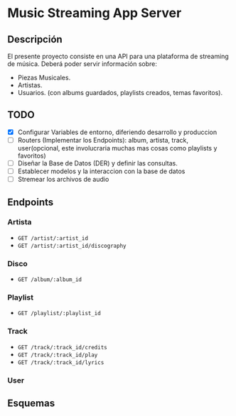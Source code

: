 # Music Streaming App Server

## Descripción

El presente proyecto consiste en una API para una plataforma de streaming de música. Deberá poder servir información sobre:

* Piezas Musicales.
* Artistas.
* Usuarios. (con albums guardados, playlists creados, temas favoritos).

## TODO

* [X] Configurar Variables de entorno, diferiendo desarrollo y produccion
* [ ] Routers (Implementar los Endpoints): album, artista, track, user(opcional, este involucraria muchas mas cosas como playlists y favoritos)
* [ ] Diseñar la Base de Datos (DER) y definir las consultas.
* [ ] Establecer modelos y la interaccion con la base de datos
* [ ] Stremear los archivos de audio

## Endpoints

### Artista

* `GET /artist/:artist_id`
* `GET /artist/:artist_id/discography`

### Disco

* `GET /album/:album_id`

### Playlist

* `GET /playlist/:playlist_id`

### Track

* `GET /track/:track_id/credits`
* `GET /track/:track_id/play`
* `GET /track/:track_id/lyrics`

### User

## Esquemas
